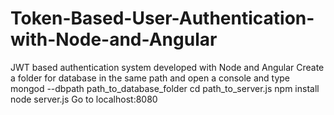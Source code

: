 # Token-Based-User-Authentication-with-Node-and-Angular
JWT based authentication system developed with Node and Angular
Create a folder for database in the same path and open a console and type mongod --dbpath path_to_database_folder
cd path_to_server.js
npm install
node server.js
Go to localhost:8080

